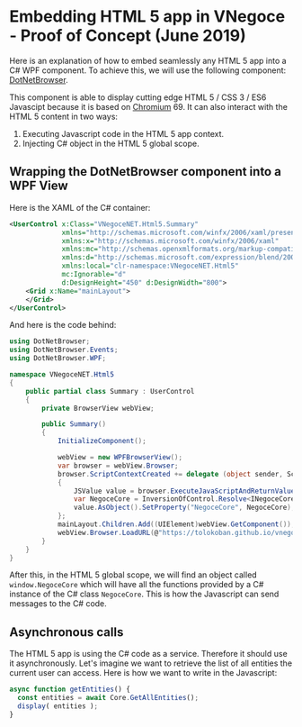 # Embedding HTML 5 app in VNegoce - Proof of Concept (June 2019)

Here is an explanation of how to embed seamlessly any HTML 5 app into a C# WPF component.
To achieve this, we will use the following component: [DotNetBrowser](https://www.teamdev.com/dotnetbrowser#licensing-pricing).

This component is able to display cutting edge HTML 5 / CSS 3 / ES6 Javascipt because it is based on [Chromium](https://www.chromium.org/Home) 69. It can also interact with the HTML 5 content in two ways:

1. Executing Javascript code in the HTML 5 app context.
2. Injecting C# object in the HTML 5 global scope.

## Wrapping the DotNetBrowser component into a WPF View

Here is the XAML of the C# container:

```xml
<UserControl x:Class="VNegoceNET.Html5.Summary"
             xmlns="http://schemas.microsoft.com/winfx/2006/xaml/presentation"
             xmlns:x="http://schemas.microsoft.com/winfx/2006/xaml"
             xmlns:mc="http://schemas.openxmlformats.org/markup-compatibility/2006" 
             xmlns:d="http://schemas.microsoft.com/expression/blend/2008" 
             xmlns:local="clr-namespace:VNegoceNET.Html5"
             mc:Ignorable="d" 
             d:DesignHeight="450" d:DesignWidth="800">
    <Grid x:Name="mainLayout">        
    </Grid>
</UserControl>
```

And here is the code behind:
```c#
using DotNetBrowser;
using DotNetBrowser.Events;
using DotNetBrowser.WPF;

namespace VNegoceNET.Html5
{
    public partial class Summary : UserControl
    {
        private BrowserView webView;

        public Summary()
        {
            InitializeComponent();

            webView = new WPFBrowserView();
            var browser = webView.Browser;
            browser.ScriptContextCreated += delegate (object sender, ScriptContextEventArgs e)
            {
                JSValue value = browser.ExecuteJavaScriptAndReturnValue("window");
                var NegoceCore = InversionOfControl.Resolve<INegoceCore>();
                value.AsObject().SetProperty("NegoceCore", NegoceCore);
            };
            mainLayout.Children.Add((UIElement)webView.GetComponent());
            webView.Browser.LoadURL(@"https://tolokoban.github.io/vnegoce-summary/index.html");
        }
    }
}
```

After this, in the HTML 5 global scope, we will find an object called `window.NegoceCore` which will have all the functions provided by a C# instance of the C# class `NegoceCore`. This is how the Javascript can send messages to the C# code.

## Asynchronous calls

The HTML 5 app is using the C# code as a service. Therefore it should use it asynchronously.
Let's imagine we want to retrieve the list of all entities the current user can access.
Here is how we want to write in the Javascript:
```js
async function getEntities() {
  const entities = await Core.GetAllEntities();
  display( entities );
}
```

